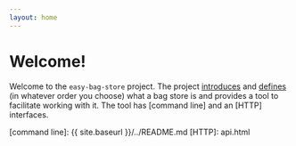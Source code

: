 ```yaml
---
layout: home
---
```


Welcome!
========
Welcome to the `easy-bag-store` project. The project [introduces] and [defines] (in whatever order you
choose) what a bag store is and provides a tool to facilitate working with it. The tool has 
[command line] and an [HTTP] interfaces.


[introduces]: tutorial.html
[defines]: bag-store.html
[command line]: {{ site.baseurl }}/../README.md
[HTTP]: api.html
